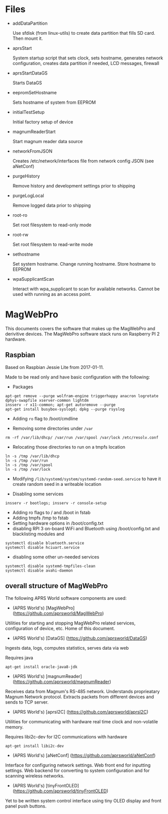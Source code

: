 # Files
* addDataPartition 

   Use sfdisk (from linux-utils) to create data partition that fills SD card. Then mount it.

* aprsStart

   System startup script that sets clock, sets hostname, generates network configuration, creates data partition if needed, LCD messages, firewall

* aprsStartDataGS

   Starts DataGS

* eepromSetHostname

   Sets hostname of system from EEPROM

* initialTestSetup

   Initial factory setup of device

* magnumReaderStart

   Start magnum reader data source

* networkFromJSON

   Creates /etc/network/interfaces file from network config JSON (see aNetConf)

* purgeHistory

   Remove history and development settings prior to shipping

* purgeLogLocal

   Remove logged data prior to shipping

* root-ro

   Set root filesystem to read-only mode

* root-rw

   Set root filesystem to read-write mode

* sethostname

   Set system hostname. Change running hostname. Store hostname to EEPROM

* wpaSupplicantScan

   Interact with wpa_supplicant to scan for available networks. Cannot be used with running as an access point.

# MagWebPro

This documents covers the software that makes up the MagWebPro and derivitive devices. The MagWebPro software stack runs on Raspberry PI 2 hardware.

## Raspbian

Based on Raspbian Jessie Lite from 2017-01-11.

Made to be read only and have basic configuration with the following:

* Packages
```
apt-get remove --purge wolfram-engine triggerhappy anacron logrotate dphys-swapfile xserver-common lightdm
insserv -r x11-common; apt-get autoremove --purge
apt-get install busybox-syslogd; dpkg --purge rsyslog

```

* Adding `ro` flag to /boot/cmdline

* Removing some directories under `/var`
```
rm -rf /var/lib/dhcp/ /var/run /var/spool /var/lock /etc/resolv.conf
```

* Relocating those directories to run on a tmpfs location
```
ln -s /tmp /var/lib/dhcp
ln -s /tmp /var/run
ln -s /tmp /var/spool
ln -s /tmp /var/lock
```
* Modifying `/lib/systemd/system/systemd-random-seed.service` to have it create random seed in a writeable location

* Disabling some services
```
insserv -r bootlogs; insserv -r console-setup
```

* Adding ro flags to / and /boot in fstab
* Adding tmpfs /tmp to fstab
* Setting hardware options in /boot/config.txt
* disabling RPI 3 on-board WiFi and Bluetooth using /boot/config.txt and blacklisting modules and
```
systemctl disable bluetooth.service
systemctl disable hciuart.service
```
* disabling some other un-needed services
```
systemctl disable systemd-tmpfiles-clean
systemctl disable avahi-daemon

```


## overall structure of MagWebPro

The following APRS World software components are used:

* (APRS World's) [MagWebPro] (https://github.com/aprsworld/MagWebPro)

Utilities for starting and stopping MagWebPro related services, configuration of device, etc. Home of this document.


* (APRS World's) [DataGS] (https://github.com/aprsworld/DataGS)

Ingests data, logs, computes statistics, serves data via web 

Requires java
```
apt-get install oracle-java8-jdk
```


* (APRS World's) [magnumReader] (https://github.com/aprsworld/magnumReader)

Receives data from Magnum's RS-485 network. Understands proprieatary Magnum Network protocol. Extracts packets from 
different devices and sends to TCP server.


* (APRS World's) [aprsI2C] (https://github.com/aprsworld/aprsI2C)

Utilities for communicating with hardware real time clock and non-volatile memory.

Requires libi2c-dev for I2C communications with hardware
```
apt-get install libi2c-dev
```

* (APRS World's) [aNetConf] (https://github.com/aprsworld/aNetConf)

Interface for configuring network settings. Web front end for inputting settings. Web backend for converting to system
configuration and for scanning wireless networks.

* (APRS World's) [tinyFrontOLED] (https://github.com/aprsworld/tinyFrontOLED)

Yet to be written system control interface using tiny OLED display and front panel push buttons.

